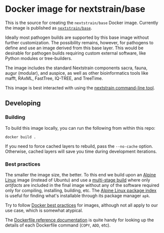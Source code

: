 # Docker image for nextstrain/base

This is the source for creating the `nextstrain/base` Docker image.  Currently
the image is published as [`nextstrain/base`][].

Ideally most pathogen builds are supported by this base image without further
customization.  The possibility remains, however, for pathogens to define and
use an image derived from this base layer.  This would be desirable for
pathogen builds requiring custom external software, like Python modules or
tree-builders.

The image includes the standard Nextstrain components sacra, fauna, augur
(modular), and auspice, as well as other bioinformatics tools like mafft,
RAxML, FastTree, IQ-TREE, and TreeTime.

This image is best interacted with using the [nextstrain command-line
tool][nextstrain-cli].

[nextstrain-cli]: https://github.com/nextstrain/cli


## Developing

### Building

To build this image locally, you can run the following from within this repo:

    docker build .

If you need to force cached layers to rebuild, pass the `--no-cache` option.
Otherwise, cached layers will save you time during development iterations.

### Best practices

The smaller the image size, the better.  To this end we build upon an [Alpine
Linux][] image (instead of Ubuntu) and use a [multi-stage build][] where only
_artifacts_ are included in the final image without any of the software
required only for compiling, installing, building, etc.  The [Alpine Linux
package index][] is useful for finding what's installable through its package
manager `apk`.

Try to follow [Docker best practices][] for images, although not all apply to our
use case, which is somewhat atypical.

The [Dockerfile reference documentation][] is quite handy for looking up the
details of each Dockerfile command (`COPY`, `ADD`, etc).

[`nextstrain/base`]: https://hub.docker.com/r/nextstrain/base/
[Alpine Linux]: https://alpinelinux.org
[Alpine Linux package index]: https://pkgs.alpinelinux.org/packages?branch=v3.7&repo=main&arch=x86_64
[multi-stage build]: https://docs.docker.com/develop/develop-images/multistage-build/
[Docker best practices]: https://docs.docker.com/develop/develop-images/dockerfile_best-practices/
[Dockerfile reference documentation]: https://docs.docker.com/engine/reference/builder/
